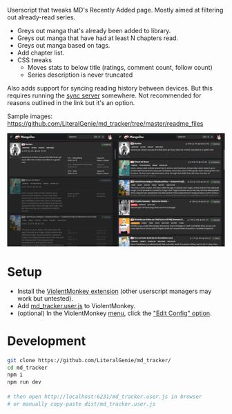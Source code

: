 Userscript that tweaks MD's Recently Added page. Mostly aimed at filtering out already-read series.

-   Greys out manga that's already been added to library.
-   Greys out manga that have had at least N chapters read.
-   Greys out manga based on tags.
-   Add chapter list.
-   CSS tweaks
    -   Moves stats to below title (ratings, comment count, follow count)
    -   Series description is never truncated

Also adds support for syncing reading history between devices. But this requires running the [sync server](https://github.com/LiteralGenie/simple_kv) somewhere. Not recommended for reasons outlined in the link but it's an option.

Sample images: https://github.com/LiteralGenie/md_tracker/tree/master/readme_files

<img title="before-after" src="https://github.com/LiteralGenie/md_tracker/blob/master/readme_files/0_before_after.png" />

# Setup

- Install the [ViolentMonkey extension](https://violentmonkey.github.io/) (other userscript managers may work but untested).
- Add [md_tracker.user.js](https://github.com/LiteralGenie/md_tracker/releases/tag/latest) to ViolentMonkey.
- (optional) In the ViolentMonkey [menu](readme_files/menu_options.png), click the ["Edit Config" option](readme_files/config.png).

# Development

```bash
git clone https://github.com/LiteralGenie/md_tracker/
cd md_tracker
npm i
npm run dev

# then open http://localhost:6231/md_tracker.user.js in browser
# or manually copy-paste dist/md_tracker.user.js
```
